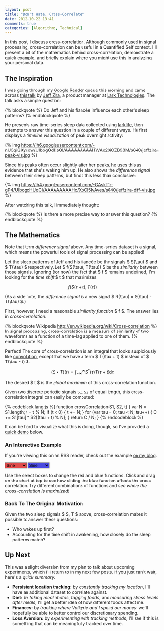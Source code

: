 ```yaml
---
layout: post
title: "Don't Hate, Cross-Correlate"
date: 2012-10-22 13:41
comments: true
categories: [Algorithms, Technical]
---
```


In this post, I discuss cross-correlation. Although commonly used in signal
processing, cross-correlation can be useful in a Quantified Self context.
I'll present a bit of the mathematics behind cross-correlation, demonstrate
a quick example, and briefly explain where you might use this in analyzing
your personal data.

<!-- more -->

## The Inspiration

I was going through my [Google Reader](http://reader.google.com) queue this morning and
came across [this talk](http://vimeo.com/50329491) by [Jeff Zira](http://www.linkedin.com/in/jeffzira), a product manager at
[Lark Technologies](http://www.lark.com/). The talk asks a simple question:

{% blockquote %}
Do Jeff and his fiancée influence each other's sleep patterns?
{% endblockquote %}

He presents raw time-series sleep data collected using
[larklife](http://www.lark.com/products/lark-life/experience), then attempts to answer this question in a couple of
different ways. He first displays a *timeline visualization* of peak
overnight activity:

{% img https://lh6.googleusercontent.com/-nU3qiQKycow/UIbogGdHsGI/AAAAAAAAAHY/Ax23iCZB98M/s640/jeffzira-peak-vis.jpg %}

Since his peaks often occur slightly after her peaks, he uses this as
evidence that she's waking him up. He also shows the *difference signal*
between their sleep patterns, but finds this less than conclusive:

{% img https://lh4.googleusercontent.com/-GAskT1r-gP4/UIbogcHUqCI/AAAAAAAAAHc/XbCl5IvAves/s640/jeffzira-diff-vis.jpg %}

After watching this talk, I immediately thought:

{% blockquote %}
Is there a more precise way to answer this question?
{% endblockquote %}

## The Mathematics

Note that term *difference signal* above. Any time-series dataset is a signal,
which means the powerful tools of signal processing can be applied!

Let the sleep patterns of Jeff and his fiancée be the signals
$ S(\tau) $ and $ T(\tau) $ respectively. Let $ f(S(\tau), T(\tau)) $ be the
*similarity* between those signals. Ignoring (for now) the fact that $ f $
remains undefined, I'm looking for the *time shift* $ t $ that maximizes

$$
f(S(\tau + t), T(\tau))
$$

(As a side note, the *difference signal* is a new signal
$ R(\tau) = S(\tau) - T(\tau) $.)

First, however, I need a reasonable *similarity function* $ f $. The answer
lies in *cross-correlation:*

{% blockquote Wikipedia http://en.wikipedia.org/wiki/Cross-correlation %}
In signal processing, cross-correlation is a measure of similarity of two waveforms as a function of a time-lag applied to one of them.
{% endblockquote %}

Perfect! The core of cross-correlation is an integral that looks suspiciously
like [convolution](http://en.wikipedia.org/wiki/Convolution), except that we have a term $ T(\tau + t) $ instead
of $ T(\tau - t) $:

$$
(S \star T)(t) = \int_{-\infty}^{\infty} S^{\ast}(\tau) T(\tau + t) \mathrm{d}\tau
$$

The desired $ t $ is the *global maximum* of this cross-correlation function.

Given two discrete periodic signals `S1`, `S2` of equal length, this
cross-correlation integral can easily be computed:

{% codeblock lang:js %}
function crossCorrelation(S1, S2, t) {
  var N = S1.length;
  t = t % N;
  if (t < 0) {
    t += N;
  }
  for (var tau = 0; tau < N; tau++) {
    C += S1[tau] * S2[(tau + t) % N];
  }
  return C / N;
}
{% endcodeblock %}

It can be hard to visualize what this is doing, though, so I've provided
a [quick demo](#quick-demo) below.

### An Interactive Example

If you're viewing this on an RSS reader, check out the example
[on my blog](/blog/2012/10/22/dont-hate-cross-correlate/#quick-demo).

<div id="quick-demo" markdown="0">
  <style type="text/css">
    #datasets {
      cursor: move;
    }
    
    #cross-correlation {
      margin-top: 10px;
    }
    
    path {
      stroke-width: 2px;
    }
    
    path.s1 {
      fill: rgba(210, 0, 0, 0.4);
    }
    
    path.s2 {
      fill: rgba(0, 0, 210, 0.4);
    }
    
    path.c {
      fill: rgba(126, 0, 210, 0.64);
    }
    
    line {
      stroke: rgba(64, 64, 64, 0.7);
      stroke-width: 1px;
    }
    
    line.t {
      stroke: rgba(32, 32, 32, 0.8);
      stroke-width: 2px;
    }
    
    #status {
      color: #909;
      font-family: "Menlo", monospace;
    }
    
    #s1-picker {
      background-color: rgba(210, 0, 0, 0.7);
    }
    
    #s2-picker {
      background-color: rgba(0, 0, 210, 0.7);
    }  
  </style>
  <script src="https://raw.github.com/candu/quantified-savagery-files/master/lib/js/ArrayUtils.js"></script>
  <script src="https://raw.github.com/candu/quantified-savagery-files/master/lib/js/MathUtils.js"></script>
  <script src="https://raw.github.com/candu/quantified-savagery-files/master/lib/js/third-party/mootools.js"></script>
  <script src="https://raw.github.com/candu/quantified-savagery-files/master/lib/js/third-party/d3.js"></script>
  <script src="https://raw.github.com/candu/quantified-savagery-files/master/Algorithms/cross-correlation/demo.js"></script>
  <div id="controls">
    <select id="s1-picker">
      <option value="sine" selected>Sine</option>
      <option value="noise">Noise</option>
      <option value="spiky">Spiky</option>
      <option value="square">Square</option>
      <option value="triangle">Triangle</option>
    </select>
    <select id="s2-picker">
      <option value="sine" selected>Sine</option>
      <option value="noise">Noise</option>
      <option value="spiky">Spiky</option>
      <option value="square">Square</option>
      <option value="triangle">Triangle</option>
    </select>
  </div>
  <div id="datasets"></div>
  <div id="cross-correlation"></div>
  <div id="status"></div>
</div>

Use the select boxes to change the red and blue functions. Click and drag
on the chart at top to see how sliding the blue function affects the
cross-correlation. Try different combinations of functions and *see where
the cross-correlation is maximized!*

### Back To The Original Motivation

Given the two sleep signals $ S, T $ above, cross-correlation makes it
possible to answer these questions:

- Who wakes up first?
- Accounting for the time shift in awakening, how closely do the sleep
  patterns match?

## Up Next

This was a slight diversion from my plan to talk about
upcoming experiments, which I'll return to in my next few posts. If you
just can't wait, here's a *quick summary:*

- **Persistent location tracking:** by *constantly tracking my location*, I'll
  have an additional dataset to correlate against.
- **Diet:** by *taking meal photos*, *tagging foods*, and *measuring
  stress levels after meals*, I'll get a better idea of how different
  foods affect me.
- **Finances:** by *tracking where Valkyrie and I spend our money*, we'll
  hopefully be able to better control our discretionary spending.
- **Loss Aversion:** by *experimenting with tracking methods*, I'll see if this
  is something that can be meaningfully tracked over time.
